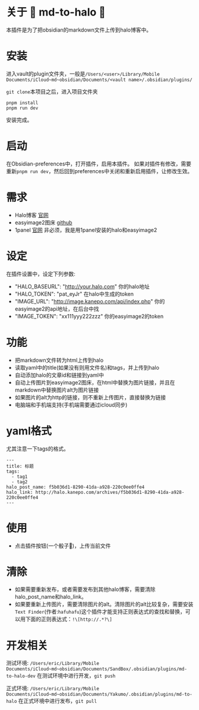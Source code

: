 # 关于 🎲 md-to-halo 🎲

本插件是为了把obsidian的markdown文件上传到halo博客中。

# 安装

进入vault的plugin文件夹，一般是`/Users/<user>/Library/Mobile Documents/iCloud~md~obsidian/Documents/<vault name>/.obsidian/plugins/`

`git clone`本项目之后，进入项目文件夹

```
pnpm install
pnpm run dev
```
安装完成。

# 启动

在Obsidian-preferences中，打开插件，启用本插件。
如果对插件有修改，需要重新`pnpm run dev`，然后回到preferences中关闭和重新启用插件，让修改生效。

# 需求

- Halo博客 [官网](https://www.halo.run/)
- easyimage2图床 [github](https://github.com/icret/EasyImages2.0)
- 1panel [官网](https://1panel.cn/) 非必须，我是用1panel安装的halo和easyimage2

# 设定

在插件设置中，设定下列参数:
- "HALO_BASEURL": "http://your.halo.com" 你的halo地址
- "HALO_TOKEN": "pat_eyJr" 在halo中生成的token
- "IMAGE_URL": "http://image.kanepo.com/api/index.php" 你的easyimage2的api地址，在后台中找
- "IMAGE_TOKEN": "xx111yyy222zzz" 你的easyimage2的token

# 功能

- 把markdown文件转为html上传到halo
- 读取yaml中的title(如果没有则用文件名)和tags，并上传到halo
- 自动添加halo的文章id和链接到yaml中
- 自动上传图片到easyimage2图床，在html中替换为图片链接，并且在markdown中替换图片alt为图片链接
- 如果图片的alt为http的链接，则不重新上传图片，直接替换为链接
- 电脑端和手机端支持(手机端需要通过icloud同步)

# yaml格式

尤其注意一下tags的格式。
```
---
title: 标题
tags:
  - tag1
  - tag2
halo_post_name: f5b036d1-8290-41da-a928-220c0ee0ffe4
halo_link: http://halo.kanepo.com/archives/f5b036d1-8290-41da-a928-220c0ee0ffe4
---
```

# 使用

- 点击插件按钮(一个骰子🎲)，上传当前文件

# 清除
- 如果需要重新发布，或者需要发布到其他halo博客，需要清除halo_post_name和halo_link。
- 如果要重新上传图片，需要清除图片的alt。清除图片的alt比较复杂，需要安装`Text Finder`(作者:`hafuhafu`)这个插件才能支持正则表达式的查找和替换，可以用下面的正则表达式：`!\[http://.*?\]`

# 开发相关

测试环境: `/Users/eric/Library/Mobile Documents/iCloud~md~obsidian/Documents/SandBox/.obsidian/plugins/md-to-halo-dev`
在测试环境中进行开发，`git push`

正式环境: `/Users/eric/Library/Mobile Documents/iCloud~md~obsidian/Documents/Yakumo/.obsidian/plugins/md-to-halo`
在正式环境中进行发布，`git pull`